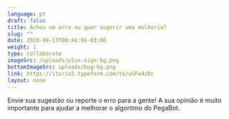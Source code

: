 ```yaml
---
language: pt
draft: false
title: Achou um erro ou quer sugerir uma melhoria?
slug: ""
date: 2020-08-13T00:44:56-03:00
weight: 1
type: collaborate
imageSrc: /uploads/plus-sign-bg.png
bottomImageSrc: uploads/bug-bg.png
link: https://itsrio2.typeform.com/to/uGFw4zDc
layout: none
---
```

Envie sua sugestão ou reporte o erro para a gente! A sua opinião é muito importante para ajudar a melhorar o algoritmo do PegaBot.
